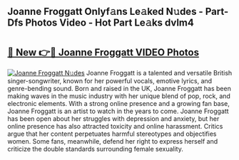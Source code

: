 ## Joanne Froggatt Onlyf𝚊ns Le𝚊ked N𝚞des - Part-Dfs Photos Video - Hot Part Le𝚊ks dvlm4

# <h2><a href="http://ab56115.deff.icu/?id=Joanne+Froggatt">🔗 New 👉🔴 Joanne Froggatt VIDEO Photos</a></h2>

[![Joanne Froggatt N𝚞des](https://i.imgur.com/rIISA9y.gif)](http://ab56115.deff.icu/?id=Joanne+Froggatt)
Joanne Froggatt is a talented and versatile British singer-songwriter, known for her powerful vocals, emotive lyrics, and genre-bending sound. Born and raised in the UK, Joanne Froggatt has been making waves in the music industry with her unique blend of pop, rock, and electronic elements. With a strong online presence and a growing fan base, Joanne Froggatt is an artist to watch in the years to come. Joanne Froggatt has been open about her struggles with depression and anxiety, but her online presence has also attracted toxicity and online harassment. Critics argue that her content perpetuates harmful stereotypes and objectifies women. Some fans, meanwhile, defend her right to express herself and criticize the double standards surrounding female sexuality.
